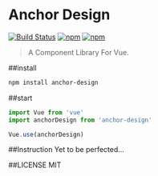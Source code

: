 # Anchor Design

[![Build Status](https://travis-ci.org/51idc/anchor-ui.svg?branch=master)](https://travis-ci.org/51idc/anchor-ui)
[![npm](https://img.shields.io/npm/v/npm.svg)](https://www.npmjs.com/package/anchor-design)
[![npm](https://img.shields.io/npm/dt/express.svg)](https://www.npmjs.com/package/anchor-design)

> A Component Library For Vue.

##install

```bash
npm install anchor-design
```

##start

```javascript
import Vue from 'vue'
import anchorDesign from 'anchor-design'

Vue.use(anchorDesign)
```

##Instruction
Yet to be perfected...

##LICENSE
MIT
